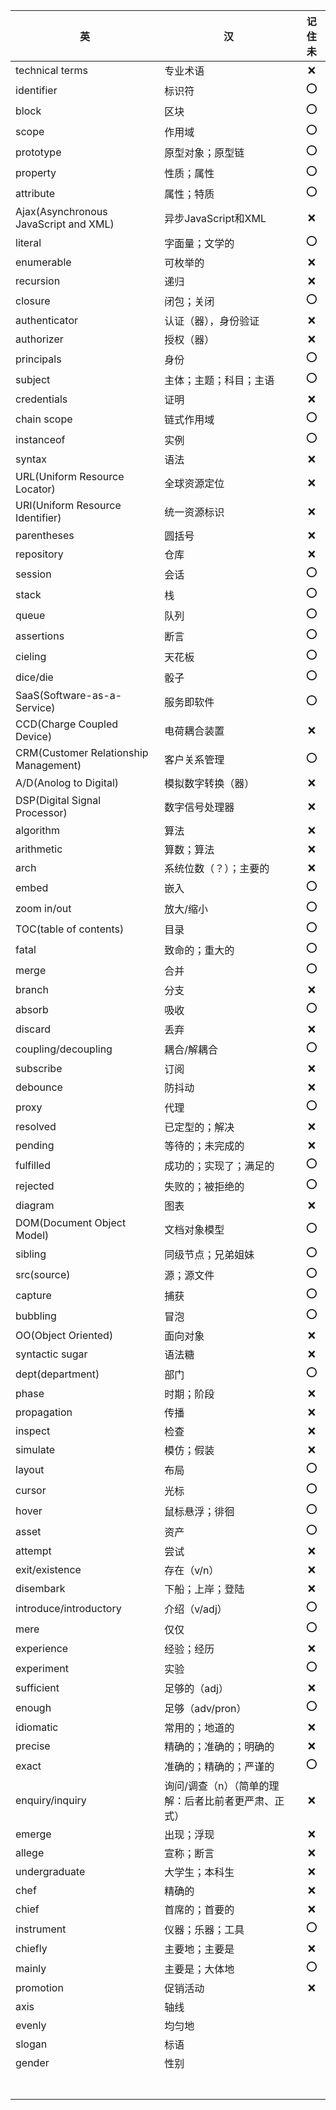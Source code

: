 | 英                                    | 汉                                                   | 记住未 |
| ------------------------------------- | ---------------------------------------------------- | :----: |
| technical terms                       | 专业术语                                             |  :x:   |
| identifier                            | 标识符                                               |  :o:   |
| block                                 | 区块                                                 |  :o:   |
| scope                                 | 作用域                                               |  :o:   |
| prototype                             | 原型对象；原型链                                     |  :o:   |
| property                              | 性质；属性                                           |  :o:   |
| attribute                             | 属性；特质                                           |  :o:   |
| Ajax(Asynchronous JavaScript and XML) | 异步JavaScript和XML                                  |  :x:   |
| literal                               | 字面量；文学的                                       |  :o:   |
| enumerable                            | 可枚举的                                             |  :x:   |
| recursion                             | 递归                                                 |  :x:   |
| closure                               | 闭包；关闭                                           |  :o:   |
| authenticator                         | 认证（器），身份验证                                 |  :x:   |
| authorizer                            | 授权（器）                                           |  :x:   |
| principals                            | 身份                                                 |  :o:   |
| subject                               | 主体；主题；科目；主语                               |  :o:   |
| credentials                           | 证明                                                 |  :x:   |
| chain scope                           | 链式作用域                                           |  :o:   |
| instanceof                            | 实例                                                 |  :o:   |
| syntax                                | 语法                                                 |  :x:   |
| URL(Uniform Resource Locator)         | 全球资源定位                                         |  :x:   |
| URI(Uniform Resource Identifier)      | 统一资源标识                                         |  :x:   |
| parentheses                           | 圆括号                                               |  :x:   |
| repository                            | 仓库                                                 |  :x:   |
| session                               | 会话                                                 |  :o:   |
| stack                                 | 栈                                                   |  :o:   |
| queue                                 | 队列                                                 |  :o:   |
| assertions                            | 断言                                                 |  :o:   |
| cieling                               | 天花板                                               |  :o:   |
| dice/die                              | 骰子                                                 |  :o:   |
| SaaS(Software-as-a-Service)           | 服务即软件                                           |  :o:   |
| CCD(Charge Coupled Device)            | 电荷耦合装置                                         |  :x:   |
| CRM(Customer Relationship Management) | 客户关系管理                                         |  :o:   |
| A/D(Anolog to Digital)                | 模拟数字转换（器）                                   |  :x:   |
| DSP(Digital Signal Processor)         | 数字信号处理器                                       |  :x:   |
| algorithm                             | 算法                                                 |  :x:   |
| arithmetic                            | 算数；算法                                           |  :x:   |
| arch                                  | 系统位数（？）；主要的                               |  :x:   |
| embed                                 | 嵌入                                                 |  :o:   |
| zoom in/out                           | 放大/缩小                                            |  :o:   |
| TOC(table of contents)                | 目录                                                 |  :o:   |
| fatal                                 | 致命的；重大的                                       |  :o:   |
| merge                                 | 合并                                                 |  :o:   |
| branch                                | 分支                                                 |  :x:   |
| absorb                                | 吸收                                                 |  :o:   |
| discard                               | 丢弃                                                 |  :x:   |
| coupling/decoupling                   | 耦合/解耦合                                          |  :o:   |
| subscribe                             | 订阅                                                 |  :x:   |
| debounce                              | 防抖动                                               |  :x:   |
| proxy                                 | 代理                                                 |  :o:   |
| resolved                              | 已定型的；解决                                       |  :x:   |
| pending                               | 等待的；未完成的                                     |  :x:   |
| fulfilled                             | 成功的；实现了；满足的                               |  :o:   |
| rejected                              | 失败的；被拒绝的                                     |  :o:   |
| diagram                               | 图表                                                 |  :x:   |
| DOM(Document Object Model)            | 文档对象模型                                         |  :o:   |
| sibling                               | 同级节点；兄弟姐妹                                   |  :o:   |
| src(source)                           | 源；源文件                                           |  :o:   |
| capture                               | 捕获                                                 |  :o:   |
| bubbling                              | 冒泡                                                 |  :o:   |
| OO(Object Oriented)                   | 面向对象                                             |  :x:   |
| syntactic sugar                       | 语法糖                                               |  :x:   |
| dept(department)                      | 部门                                                 |  :o:   |
| phase                                 | 时期；阶段                                           |  :x:   |
| propagation                           | 传播                                                 |  :x:   |
| inspect                               | 检查                                                 |  :x:   |
| simulate                              | 模仿；假装                                           |  :x:   |
| layout                                | 布局                                                 |  :o:   |
| cursor                                | 光标                                                 |  :o:   |
| hover                                 | 鼠标悬浮；徘徊                                       |  :o:   |
| asset                                 | 资产                                                 |  :o:   |
| attempt                               | 尝试                                                 |  :x:   |
| exit/existence                        | 存在（v/n）                                          |  :x:   |
| disembark                             | 下船；上岸；登陆                                     |  :x:   |
| introduce/introductory                | 介绍（v/adj）                                        |  :o:   |
| mere                                  | 仅仅                                                 |  :o:   |
| experience                            | 经验；经历                                           |  :x:   |
| experiment                            | 实验                                                 |  :o:   |
| sufficient                            | 足够的（adj）                                        |  :x:   |
| enough                                | 足够（adv/pron）                                     |  :o:   |
| idiomatic                             | 常用的；地道的                                       |  :x:   |
| precise                               | 精确的；准确的；明确的                               |  :x:   |
| exact                                 | 准确的；精确的；严谨的                               |  :o:   |
| enquiry/inquiry                       | 询问/调查（n）（简单的理解：后者比前者更严肃、正式） |  :x:   |
| emerge                                | 出现；浮现                                           |  :x:   |
| allege                                | 宣称；断言                                           |  :x:   |
| undergraduate                         | 大学生；本科生                                       |  :x:   |
| chef                                  | 精确的                                               |  :x:   |
| chief                                 | 首席的；首要的                                       |  :x:   |
| instrument                            | 仪器；乐器；工具                                     |  :o:   |
| chiefly                               | 主要地；主要是                                       |  :x:   |
| mainly                                | 主要是；大体地                                       |  :o:   |
| promotion                             | 促销活动                                             |  :x:   |
| axis                                  | 轴线                                                 |        |
| evenly                                | 均匀地                                               |        |
| slogan                                | 标语                                                 |        |
| gender                                | 性别                                                 |        |
|                                       |                                                      |        |
|                                       |                                                      |        |
|                                       |                                                      |        |
|                                       |                                                      |        |
|                                       |                                                      |        |
|                                       |                                                      |        |
|                                       |                                                      |        |






